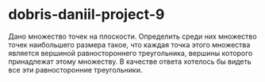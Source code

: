 # dobris-daniil-project-9
 Дано множество точек на плоскости. Определить среди них множество точек наибольшего размера такое, что каждая точка этого множества является вершиной равностороннего треугольника, вершины которого принадлежат этому множеству. В качестве ответа хотелось бы видеть все эти равносторонние треугольники.
